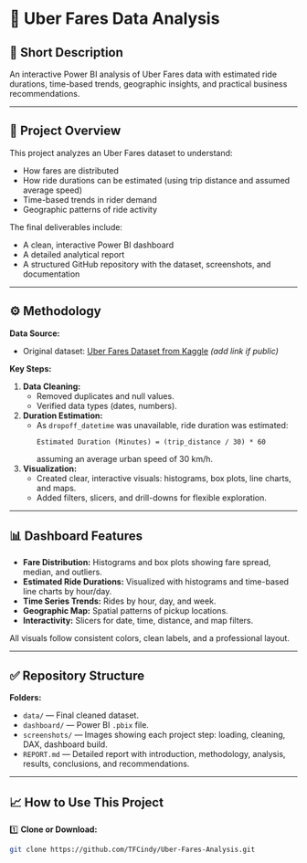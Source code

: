 # 🚕 Uber Fares Data Analysis

## 📌 Short Description
An interactive Power BI analysis of Uber Fares data with estimated ride durations, time-based trends, geographic insights, and practical business recommendations.

---

## 📂 Project Overview

This project analyzes an Uber Fares dataset to understand:
- How fares are distributed
- How ride durations can be estimated (using trip distance and assumed average speed)
- Time-based trends in rider demand
- Geographic patterns of ride activity

The final deliverables include:
- A clean, interactive Power BI dashboard
- A detailed analytical report
- A structured GitHub repository with the dataset, screenshots, and documentation

---

## ⚙️ Methodology

**Data Source:**  
- Original dataset: [Uber Fares Dataset from Kaggle](#) *(add link if public)*

**Key Steps:**  
1. **Data Cleaning:**  
   - Removed duplicates and null values.
   - Verified data types (dates, numbers).
2. **Duration Estimation:**  
   - As `dropoff_datetime` was unavailable, ride duration was estimated:
     ```
     Estimated Duration (Minutes) = (trip_distance / 30) * 60
     ```
     assuming an average urban speed of 30 km/h.
3. **Visualization:**  
   - Created clear, interactive visuals: histograms, box plots, line charts, and maps.
   - Added filters, slicers, and drill-downs for flexible exploration.

---

## 📊 Dashboard Features

- **Fare Distribution:** Histograms and box plots showing fare spread, median, and outliers.
- **Estimated Ride Durations:** Visualized with histograms and time-based line charts by hour/day.
- **Time Series Trends:** Rides by hour, day, and week.
- **Geographic Map:** Spatial patterns of pickup locations.
- **Interactivity:** Slicers for date, time, distance, and map filters.

All visuals follow consistent colors, clean labels, and a professional layout.

---

## ✅ Repository Structure


**Folders:**
- `data/` — Final cleaned dataset.
- `dashboard/` — Power BI `.pbix` file.
- `screenshots/` — Images showing each project step: loading, cleaning, DAX, dashboard build.
- `REPORT.md` — Detailed report with introduction, methodology, analysis, results, conclusions, and recommendations.

---

## 📈 How to Use This Project

1️⃣ **Clone or Download:**

```bash
git clone https://github.com/TFCindy/Uber-Fares-Analysis.git

